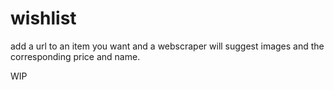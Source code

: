 # wishlist

add a url to an item you want and a webscraper will suggest images and the corresponding price and name.

WIP
